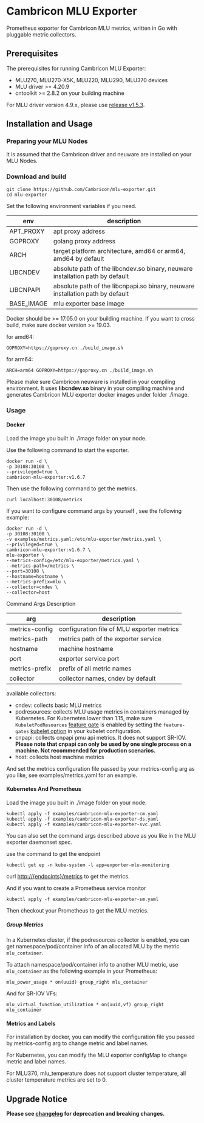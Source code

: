# Cambricon MLU Exporter

Prometheus exporter for Cambricon MLU metrics, written in Go with pluggable metric collectors.

## Prerequisites

The prerequisites for running Cambricon MLU Exporter:

- MLU270, MLU270-X5K, MLU220, MLU290, MLU370 devices
- MLU driver >= 4.20.9
- cntoolkit >= 2.8.2 on your building machine

For MLU driver version 4.9.x, please use [release v1.5.3].

## Installation and Usage

### Preparing your MLU Nodes

It is assumed that the Cambricon driver and neuware are installed on your MLU Nodes.

### Download and build

```shell
git clone https://github.com/Cambricon/mlu-exporter.git
cd mlu-exporter
```

Set the following environment variables if you need.

| env        | description                                                                    |
| ---------- | ------------------------------------------------------------------------------ |
| APT_PROXY  | apt proxy address                                                              |
| GOPROXY    | golang proxy address                                                           |
| ARCH       | target platform architecture, amd64 or arm64, amd64 by default                 |
| LIBCNDEV   | absolute path of the libcndev.so binary, neuware installation path by default  |
| LIBCNPAPI  | absolute path of the libcnpapi.so binary, neuware installation path by default |
| BASE_IMAGE | mlu exporter base image                                                        |

Docker should be >= 17.05.0 on your building machine. If you want to cross build, make sure docker version >= 19.03.

for amd64:

```shell
GOPROXY=https://goproxy.cn ./build_image.sh
```

for arm64:

```shell
ARCH=arm64 GOPROXY=https://goproxy.cn ./build_image.sh
```

Please make sure Cambricon neuware is installed in your compiling environment.
It uses **libcndev.so** binary in your compiling machine and generates Cambricon MLU exporter docker images under folder ./image.

### Usage

#### Docker

Load the image you built in ./image folder on your node.

Use the following command to start the exporter.

```shell
docker run -d \
-p 30108:30108 \
--privileged=true \
cambricon-mlu-exporter:v1.6.7
```

Then use the following command to get the metrics.

```shell
curl localhost:30108/metrics
```

If you want to configure command args by yourself , see the following example:

```shell
docker run -d \
-p 30108:30108 \
-v examples/metrics.yaml:/etc/mlu-exporter/metrics.yaml \
--privileged=true \
cambricon-mlu-exporter:v1.6.7 \
mlu-exporter \
--metrics-config=/etc/mlu-exporter/metrics.yaml \
--metrics-path=/metrics \
--port=30108 \
--hostname=hostname \
--metrics-prefix=mlu \
--collector=cndev \
--collector=host
```

Command Args Description

| arg            | description                                |
| -------------- | ------------------------------------------ |
| metrics-config | configuration file of MLU exporter metrics |
| metrics-path   | metrics path of the exporter service       |
| hostname       | machine hostname                           |
| port           | exporter service port                      |
| metrics-prefix | prefix of all metric names                 |
| collector      | collector names, cndev by default          |

available collectors:

- cndev: collects basic MLU metrics
- podresources: collects MLU usage metrics in containers managed by Kubernetes. For Kubernetes lower than 1.15, make sure `KubeletPodResources` [feature gate] is enabled by setting the `feature-gates` [kubelet option] in your kubelet configuration.
- cnpapi: collects cnpapi pmu api metrics. It does not support SR-IOV. **Please note that cnpapi can only be used by one single process on a machine. Not recommended for production scenarios.**
- host: collects host machine metrics

And set the metrics configuration file passed by your metrics-config arg as you like, see examples/metrics.yaml for an example.

#### Kubernetes And Prometheus

Load the image you built in ./image folder on your node.

```shell
kubectl apply -f examples/cambricon-mlu-exporter-cm.yaml
kubectl apply -f examples/cambricon-mlu-exporter-ds.yaml
kubectl apply -f examples/cambricon-mlu-exporter-svc.yaml
```

You can also set the command args described above as you like in the MLU exporter daemonset spec.

use the command to get the endpoint

```shell
kubectl get ep -n kube-system -l app=exporter-mlu-monitoring
```

curl <http://{endpoints}/metrics> to get the metrics.

And if you want to create a Prometheus service monitor

```shell
kubectl apply -f examples/cambricon-mlu-exporter-sm.yaml
```

Then checkout your Prometheus to get the MLU metrics.

##### Group Metrics

In a Kubernetes cluster, if the podresources collector is enabled, you can get namespace/pod/container info of an allocated MLU by the metric `mlu_container`.

To attach namespace/pod/container info to another MLU metric, use `mlu_container` as the following example in your Prometheus:

```text
mlu_power_usage * on(uuid) group_right mlu_container
```

And for SR-IOV VFs:

```text
mlu_virtual_function_utilization * on(uuid,vf) group_right mlu_container
```

#### Metrics and Labels

For installation by docker, you can modify the configuration file you passed by metrics-config arg to change metric and label names.

For Kubernetes, you can modify the MLU exporter configMap to change metric and label names.

For MLU370, mlu_temperature does not support cluster temperature, all cluster temperature metrics are set to 0.

## Upgrade Notice

**Please see [changelog](CHANGELOG.md) for deprecation and breaking changes.**

[release v1.5.3]: https://github.com/Cambricon/mlu-exporter/releases/tag/v1.5.3
[feature gate]: https://kubernetes.io/docs/reference/command-line-tools-reference/feature-gates/
[kubelet option]: https://kubernetes.io/docs/reference/command-line-tools-reference/kubelet/#options
